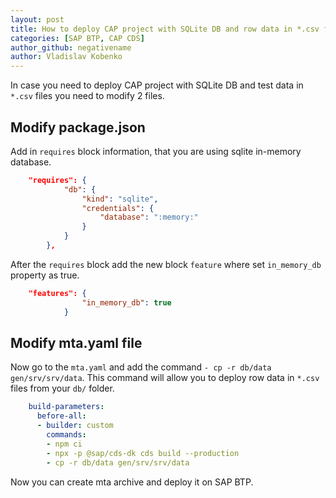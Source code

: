 ```yaml
---
layout: post
title: How to deploy CAP project with SQLite DB and row data in *.csv files to SAP BTP Cloud Platform 
categories: [SAP BTP, CAP CDS]
author_github: negativename
author: Vladislav Kobenko
---
```


In case you need to deploy CAP project with SQLite DB and test data in `*.csv` files you need to modify 2 files.

## Modify package.json
Add in `requires` block information, that you are using sqlite in-memory database.

```json
    "requires": {
            "db": {
                "kind": "sqlite",
                "credentials": {
                    "database": ":memory:"
                }
            }
        },
```

After the `requires` block add the new block `feature` where set `in_memory_db` property as true.
```json
    "features": {
                "in_memory_db": true
            }
```

## Modify mta.yaml file
Now go to the `mta.yaml` and add the command `- cp -r db/data gen/srv/srv/data`. This command will allow you to deploy row data in `*.csv` files from your `db/` folder.
```yaml
    build-parameters:
      before-all:
      - builder: custom
        commands:
        - npm ci
        - npx -p @sap/cds-dk cds build --production
        - cp -r db/data gen/srv/srv/data
```
Now you can create mta archive and deploy it on SAP BTP.


